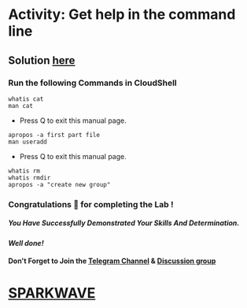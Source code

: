 # Activity: Get help in the command line

## Solution [here]()

### Run the following Commands in CloudShell

```
whatis cat
man cat
```
* Press Q to exit this manual page.
```
apropos -a first part file
man useradd
```
* Press Q to exit this manual page.
```
whatis rm
whatis rmdir
apropos -a "create new group"
```

### Congratulations 🎉 for completing the Lab !

##### *You Have Successfully Demonstrated Your Skills And Determination.*

#### *Well done!*

#### Don't Forget to Join the [Telegram Channel](https://t.me/sparkwave.01) & [Discussion group](https://t.me/sparkwave.01chats)

# [SPARKWAVE](https://www.youtube.com/@sparkwave.01)